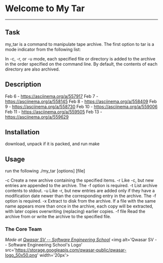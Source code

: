 # Welcome to My Tar
***
 
## Task
my_tar is a command to manipulate tape archive. The first option to tar is a mode indicator from the following list:

In -c, -r, or -u mode, each specified file or directory is added to
the archive in the order specified on the command line. By default, the contents of each directory are also archived.

## Description
Feb 6 - https://asciinema.org/a/557917
Feb 7 - https://asciinema.org/a/558145
Feb 8 - https://asciinema.org/a/558409
Feb 9 - https://asciinema.org/a/558730
Feb 10 - https://asciinema.org/a/559006
Feb 11 - https://asciinema.org/a/559505
Feb 13 - https://asciinema.org/a/559629

## Installation
download, unpack if it is packed, and run make

## Usage
run the following ./my_tar [options] [file]

-c Create a new archive containing the specified items.
-r Like -c, but new entries are appended to the archive. The -f option is required.
-t List archive contents to stdout.
-u Like -r, but new entries are added only if they have a modification date newer than the corresponding entry in the archive. The -f option is required.
-x Extract to disk from the archive. If a file with the same name appears more than once in the archive, each copy will be extracted, with later copies overwriting (replacing) earlier copies.
-f file Read the archive from or write the archive to the specified
file.

### The Core Team


<span><i>Made at <a href='https://qwasar.io'>Qwasar SV -- Software Engineering School</a></i></span>
<span><img alt='Qwasar SV -- Software Engineering School's Logo' src='https://storage.googleapis.com/qwasar-public/qwasar-logo_50x50.png' width='20px'></span>
